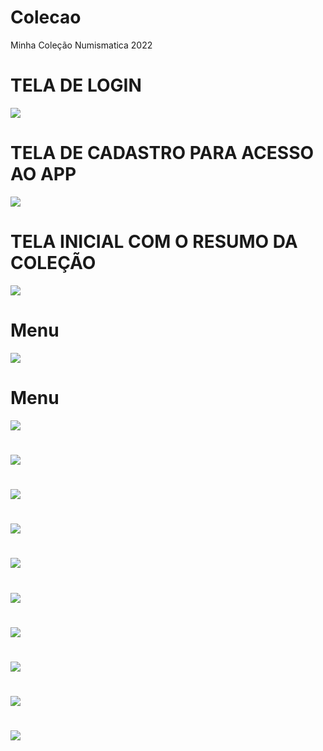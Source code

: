 # Colecao
Minha Coleção Numismatica 2022
<h1>TELA DE LOGIN</h1>
<img src="https://user-images.githubusercontent.com/9967935/62310297-9408ac80-b45f-11e9-8612-1fb3ad327d82.png">

<h1>TELA DE CADASTRO PARA ACESSO AO APP</h1>
<img src="https://user-images.githubusercontent.com/9967935/62310300-95d27000-b45f-11e9-8a4d-1ad9cc802835.png">

<h1>TELA INICIAL COM O RESUMO DA COLEÇÃO</h1>
<img src="https://user-images.githubusercontent.com/9967935/62310016-fb722c80-b45e-11e9-88f1-c4120c68c4cb.png">

<h1>Menu</h1>
<img src="https://user-images.githubusercontent.com/9967935/62310024-fe6d1d00-b45e-11e9-9056-0b0d92dea864.png">
<h1>Menu</h1>
<img src="https://user-images.githubusercontent.com/9967935/62310027-ff9e4a00-b45e-11e9-9257-e14ce7a18157.png">

<h1></h1>
<img src="https://user-images.githubusercontent.com/9967935/62310048-05942b00-b45f-11e9-8813-5dc1d8ddd829.png">

<h1></h1>
<img src="https://user-images.githubusercontent.com/9967935/62310049-075dee80-b45f-11e9-90f6-66a91d1beeef.png">

<h1></h1>
<img src="https://user-images.githubusercontent.com/9967935/62310055-09c04880-b45f-11e9-9051-85f94f3f4d8b.png">

<h1></h1>
<img src="https://user-images.githubusercontent.com/9967935/62310058-0cbb3900-b45f-11e9-8078-6940b69f016f.png">

<h1></h1>
<img src="https://user-images.githubusercontent.com/9967935/62310063-0e84fc80-b45f-11e9-9837-59f3f6782deb.png">

<h1></h1>
<img src="https://user-images.githubusercontent.com/9967935/62310066-10e75680-b45f-11e9-9fcc-b31510012b84.png">

<h1></h1>
<img src="https://user-images.githubusercontent.com/9967935/62310073-12b11a00-b45f-11e9-83e0-c09f7efa9f0b.png">

<h1></h1>
<img src="https://user-images.githubusercontent.com/9967935/62310078-16dd3780-b45f-11e9-91f6-907d0acd80cd.png">

<h1></h1>
<img src="https://user-images.githubusercontent.com/9967935/62310103-2a889e00-b45f-11e9-8449-67ca1a772c2e.png">
